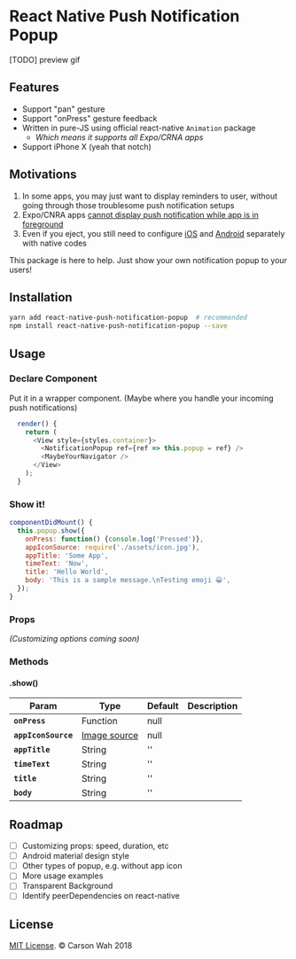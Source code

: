 # React Native Push Notification Popup

[TODO] preview gif

## Features

- Support "pan" gesture
- Support "onPress" gesture feedback
- Written in pure-JS using official react-native `Animation` package
    - *Which means it supports all Expo/CRNA apps*
- Support iPhone X (yeah that notch)

## Motivations

1. In some apps, you may just want to display reminders to user, without going through those troublesome push notification setups
2. Expo/CNRA apps [cannot display push notification while app is in foreground](https://docs.expo.io/versions/v27.0.0/guides/push-notifications#notification-handling-timing)
3. Even if you eject, you still need to configure [iOS](https://stackoverflow.com/questions/14872088/get-push-notification-while-app-in-foreground-ios) and [Android](https://stackoverflow.com/questions/38451235/how-to-handle-the-fire-base-notification-when-app-is-in-foreground) separately with native codes

This package is here to help. Just show your own notification popup to your users!

## Installation

```bash
yarn add react-native-push-notification-popup  # recommended
npm install react-native-push-notification-popup --save
```

## Usage

### Declare Component

Put it in a wrapper component. (Maybe where you handle your incoming push notifications)

```javascript
  render() {
    return (
      <View style={styles.container}>
        <NotificationPopup ref={ref => this.popup = ref} />
        <MaybeYourNavigator />
      </View>
    );
  }
```

### Show it!

```javascript
componentDidMount() {
  this.popup.show({
    onPress: function() {console.log('Pressed')},
    appIconSource: require('./assets/icon.jpg'),
    appTitle: 'Some App',
    timeText: 'Now',
    title: 'Hello World',
    body: 'This is a sample message.\nTesting emoji 😀',
  });
}
```

### Props

*(Customizing options coming soon)*

### Methods

#### .show()

| Param | Type | Default | Description |
| --- | --- | --- | --- |
| **`onPress`** | Function | null |  |
| **`appIconSource`** | [Image source](https://facebook.github.io/react-native/docs/image.html#source) | null |  |
| **`appTitle`** | String | '' |  |
| **`timeText`** | String | '' |  |
| **`title`** | String | '' |  |
| **`body`** | String | '' |  |


## Roadmap

- [ ] Customizing props: speed, duration, etc
- [ ] Android material design style
- [ ] Other types of popup, e.g. without app icon
- [ ] More usage examples
- [ ] Transparent Background
- [ ] Identify peerDependencies on react-native

## License

[MIT License](https://opensource.org/licenses/mit-license.html). © Carson Wah 2018



